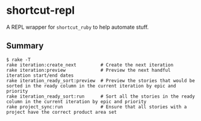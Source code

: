 # shortcut-repl

A REPL wrapper for `shortcut_ruby` to help automate stuff.

## Summary

```
$ rake -T
rake iteration:create_next         # Create the next iteration
rake iteration:preview             # Preview the next handful iteration start/end dates
rake iteration_ready_sort:preview  # Preview the stories that would be sorted in the ready column in the current iteration by epic and priority
rake iteration_ready_sort:run      # Sort all the stories in the ready column in the current iteration by epic and priority
rake project_sync:run              # Ensure that all stories with a project have the correct product area set
```
